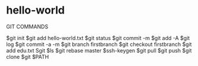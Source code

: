 # hello-world
 GIT COMMANDS
 
 $git init
 $git add hello-world.txt
 $git status
 $git commit -m
 $git add -A
 $git log
 $git commit -a -m
 $git branch firstbranch
 $git checkout firstbranch
 $git add edu.txt
 Sgit $ls
 $git rebase master
 $ssh-keygen
 $git pull
 $git push
 $git clone
 $git $PATH
  
